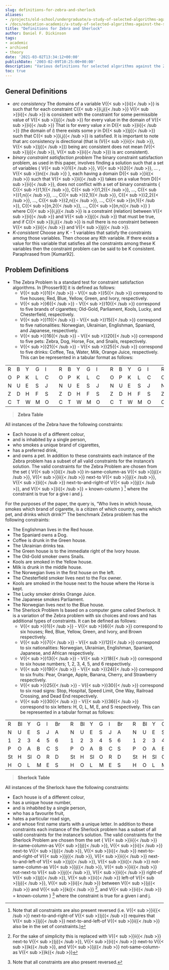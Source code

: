 ```yaml
---
slug: definitions-for-zebra-and-sherlock
aliases:
- /projects/old-school/undergraduate/a-study-of-selected-algorithms-against-the-sherlock-and-zebra-problems/definitions-for-zebra-and-sherlock/
- /docs/education-academic/a-study-of-selected-algorithms-against-the-sherlock-and-zebra-problems/definitions-for-zebra-and-sherlock/
title: "Definitions for Zebra and Sherlock"
author: Daniel F. Dickinson
tags:
- academic
- archived
- theory
date: '2021-03-02T13:34:12+00:00'
publishDate: '2003-02-09T10:25:00+00:00'
description: "Various definitions for selected algorithms against the Zebra and Sherlock problems"
toc: true
---
```


## General Definitions

* *arc consistency* The domains of a variable V{{< sub >}}i{{< /sub >}} is such that for each constraint C{{< sub >}}i,j{{< /sub >}} V{{< sub >}}i{{< /sub >}} is consistent with the constraint for some permissible value of V{{< sub >}}j{{< /sub >}} for every value in the domain of V{{< sub >}}i{{< /sub >}} That is for every value *x* in D{{< sub >}}i{{< /sub >}} (the domain of *i*) there exists some *y* in D{{< sub >}}j{{< /sub >}} such that C{{< sub >}}i,j{{< /sub >}} is satisfied. It is important to note that arc consistency is directional (that is (V{{< sub >}}i{{< /sub >}}, V{{< sub >}}j{{< /sub >}}) being arc consistent does not mean (V{{< sub >}}j{{< /sub >}}, V{{< sub >}}i{{< /sub >}}) is arc consistent).
* *binary constraint satisfaction problem* The binary constraint satisfaction problem, as used in this paper, involves finding a solution such that a set of variables { V{{< sub >}}1{{< /sub >}}, V{{< sub >}}2{{< /sub >}}, … , V{{< sub >}}n{{< /sub >}} }, each having a domain D{{< sub >}}i{{< /sub >}} such that V{{< sub >}}i{{< /sub >}} takes on a value from D{{< sub >}}i{{< /sub >}}, does not conflict with a set of binary constraints { C{{< sub >}}1,1{{< /sub >}}, C{{< sub >}}1,2{{< /sub >}}, …, C{{< sub >}}1,n{{< /sub >}}, …, C{{< sub >}}2,1{{< /sub >}}, C{{< sub >}}2,2{{< /sub >}}, …, C{{< sub >}}2,n{{< /sub >}}, …, C{{< sub >}}n,1{{< /sub >}}, C{{< sub >}}n,2{{< /sub >}}, …, C{{< sub >}}n,n{{< /sub >}} } where C{{< sub >}}i,j{{< /sub >}} is a constraint (relation) between V{{< sub >}}i{{< /sub >}} and V{{< sub >}}j{{< /sub >}} that must be true, and if C{{< sub >}}i,j{{< /sub >}} is null there is no constraint between V{{< sub >}}i{{< /sub >}} and V{{< sub >}}j{{< /sub >}}.
* *K-consistent* Choose any K - 1 variables that satisfy the constraints among those variables. Then choose any Kth variable. If there exists a value for this variable that satisfies all the constraints among these K variables then the constraint problem can be said to be K consistent. Paraphrased from [Kumar92].

## Problem Definitions

* The Zebra Problem Is a standard test for constraint satisfaction algorithms. In [Prosser93] it is defined as follows:
  * V{{< sub >}}1{{< /sub >}} - V{{< sub >}}5{{< /sub >}} correspond to five houses; Red, Blue, Yellow, Green, and Ivory, respectively.
  * V{{< sub >}}6{{< /sub >}} - V{{< sub >}}10{{< /sub >}} correspond to five brands of cigarettes; Old-Gold, Parliament, Kools, Lucky, and Chesterfield, respectively.
  * V{{< sub >}}11{{< /sub >}} - V{{< sub >}}15{{< /sub >}} correspond to five nationalities: Norwegian, Ukrainian, Englishman, Spaniard, and Japanese, respectively.
  * V{{< sub >}}16{{< /sub >}} - V{{< sub >}}20{{< /sub >}} correspond to five pets: Zebra, Dog, Horse, Fox, and Snails, respectively.
  * V{{< sub >}}21{{< /sub >}} - V{{< sub >}}25{{< /sub >}} correspond to five drinks: Coffee, Tea, Water, Milk, Orange Juice, respectively. This can be represented in a tabular format as follows:

|     |     |     |     |     |     |     |     |     |     |     |     |     |     |     |     |     |     |     |     |     |     |     |     |     |     |     |     |     |
| --- | --- | --- | --- | --- | --- | --- | --- | --- | --- | --- | --- | --- | --- | --- | --- | --- | --- | --- | --- | --- | --- | --- | --- | --- | --- | --- | --- | --- |
| R   | B   | Y   | G   | I   |     | R   | B   | Y   | G   | I   |     | R   | B   | Y   | G   | I   |     | R   | B   | Y   | G   | I   |     | R   | B   | Y   | G   | I   |
| O   | P   | K   | L   | C   |     | O   | P   | K   | L   | C   |     | O   | P   | K   | L   | C   |     | O   | P   | K   | L   | C   |     | O   | P   | K   | L   | C   |
| N   | U   | E   | S   | J   |     | N   | U   | E   | S   | J   |     | N   | U   | E   | S   | J   |     | N   | U   | E   | S   | J   |     | N   | U   | E   | S   | J   |
| Z   | D   | H   | F   | S   |     | Z   | D   | H   | F   | S   |     | Z   | D   | H   | F   | S   |     | Z   | D   | H   | F   | S   |     | Z   | D   | H   | F   | S   |
| C   | T   | W   | M   | O   |     | C   | T   | W   | M   | O   |     | C   | T   | W   | M   | O   |     | C   | T   | W   | M   | O   |     | C   | T   | W   | M   | O   |
> **Zebra Table**

All instances of the Zebra have the following constraints:

* Each house is of a different colour,
* and is inhabited by a single person,
* who smokes a unique brand of cigarettes,
* has a preferred drink,
* and owns a pet. In addition to these constraints each instance of the Zebra problem has a subset of all valid constraints for the instance’s solution. The valid constraints for the Zebra Problem are chosen from the set { V{{< sub >}}i{{< /sub >}} in-same-column-as V{{< sub >}}j{{< /sub >}}, V{{< sub >}}i{{< /sub >}} next-to V{{< sub >}}j{{< /sub >}}, V{{< sub >}}i{{< /sub >}} next-to-and-right-of V{{< sub >}}j{{< /sub >}}, and V{{< sub >}}i{{< /sub >}} = known-column } [^1] where the constraint is true for a give i and j.

For the purposes of the paper, the query is, “Who lives in which house, smokes which brand of cigarette, is a citizen of which country, owns which pet, and drinks which drink?” The benchmark Zebra problem has the following constraints:

* The Englishman lives in the Red house.
* The Spaniard owns a Dog.
* Coffee is drunk in the Green house.
* The Ukrainian drinks tea.
* The Green house is to the immediate right of the Ivory house.
* The Old-Gold smoker owns Snails.
* Kools are smoked in the Yellow house.
* Milk is drunk in the middle house.
* The Norwegian lives in the first house on the left.
* The Chesterfield smoker lives next to the Fox owner.
* Kools are smoked in the house next to the house where the Horse is kept.
* The Lucky smoker drinks Orange Juice.
* The Japanese smokes Parliament.
* The Norwegian lives next to the Blue house.
* The Sherlock Problem Is based on a computer game called Sherlock. It is a variation of the Zebra problem with six choices and rows and has additional types of constraints. It can be defined as follows:
  * V{{< sub >}}1{{< /sub >}} - V{{< sub >}}6{{< /sub >}} correspond to six houses; Red, Blue, Yellow, Green, and Ivory, and Brown respectively.
  * V{{< sub >}}7{{< /sub >}} - V{{< sub >}}12{{< /sub >}} correspond to six nationalities: Norwegian, Ukrainian, Englishman, Spaniard, Japanese, and African respectively.
  * V{{< sub >}}13{{< /sub >}} - V{{< sub >}}18{{< /sub >}} correspond to six house numbers; 1, 2, 3, 4, 5, and 6 respectively.
  * V{{< sub >}}19{{< /sub >}} - V{{< sub >}}24{{< /sub >}} correspond to six fruits: Pear, Orange, Apple, Banana, Cherry, and Strawberry respectively.
  * V{{< sub >}}25{{< /sub >}} - V{{< sub >}}30{{< /sub >}} correspond to six road signs: Stop, Hospital, Speed Limit, One Way, Railroad Crossing, and Dead End respectively.
  * V{{< sub >}}30{{< /sub >}} - V{{< sub >}}36{{< /sub >}} correspond to six letters: H, O, L, M, E, and S respectively. This can be represented in a tabular format as follows:

|     |     |     |     |     |     |     |     |     |     |     |     |     |     |     |     |     |     |     |     |     |     |     |     |     |     |     |     |     |     |     |     |     |     |     |     |     |     |     |     |     |
| --- | --- | --- | --- | --- | --- | --- | --- | --- | --- | --- | --- | --- | --- | --- | --- | --- | --- | --- | --- | --- | --- | --- | --- | --- | --- | --- | --- | --- | --- | --- | --- | --- | --- | --- | --- | --- | --- | --- | --- | --- |
| R   | Bl  | Y   | G   | I   | Br  |     | R   | Bl  | Y   | G   | I   | Br  |     | R   | Bl  | Y   | G   | I   | Br  |     | R   | Bl  | Y   | G   | I   | Br  |     | R   | Bl  | Y   | G   | I   | Br  |     | R   | Bl  | Y   | G   | I   | Br  |
| N   | U   | E   | S   | J   | A   |     | N   | U   | E   | S   | J   | A   |     | N   | U   | E   | S   | J   | A   |     | N   | U   | E   | S   | J   | A   |     | N   | U   | E   | S   | J   | A   |     | N   | U   | E   | S   | J   | A   |
| 1   | 2   | 3   | 4   | 5   | 6   |     | 1   | 2   | 3   | 4   | 5   | 6   |     | 1   | 2   | 3   | 4   | 5   | 6   |     | 1   | 2   | 3   | 4   | 5   | 6   |     | 1   | 2   | 3   | 4   | 5   | 6   |     | 1   | 2   | 3   | 4   | 5   | 6   |
| P   | O   | A   | B   | C   | S   |     | P   | O   | A   | B   | C   | S   |     | P   | O   | A   | B   | C   | S   |     | P   | O   | A   | B   | C   | S   |     | P   | O   | A   | B   | C   | S   |     | P   | O   | A   | B   | C   | S   |
| St  | H   | Sl  | O   | R   | D   |     | St  | H   | Sl  | O   | R   | D   |     | St  | H   | Sl  | O   | R   | D   |     | St  | H   | Sl  | O   | R   | D   |     | St  | H   | Sl  | O   | R   | D   |     | St  | H   | Sl  | O   | R   | D   |
| H   | O   | L   | M   | E   | S   |     | H   | O   | L   | M   | E   | S   |     | H   | O   | L   | M   | E   | S   |     | H   | O   | L   | M   | E   | S   |     | H   | O   | L   | M   | E   | S   |     | H   | O   | L   | M   | E   | S   |
>**Sherlock Table**

All instances of the Sherlock have the following constraints:

* Each house is of a different colour,
* has a unique house number,
* and is inhabited by a single person,
* who has a favourite fruit,
* hates a particular road sign,
* and whose first name starts with a unique letter. In addition to these constraints each instance of the Sherlock problem has a subset of all valid constraints for the instance’s solution. The valid constraints for the Sherlock Problem are chosen from the set { V{{< sub >}}i{{< /sub >}} in-same-column-as V{{< sub >}}j{{< /sub >}}, V{{< sub >}}i{{< /sub >}} next-to V{{< sub >}}j{{< /sub >}}, V{{< sub >}}i{{< /sub >}} next-to-and-right-of V{{< sub >}}j{{< /sub >}}, V{{< sub >}}i{{< /sub >}} next-to-and-left-of V{{< sub >}}j{{< /sub >}}, V{{< sub >}}i{{< /sub >}} not-same-column-as V{{< sub >}}j{{< /sub >}}, V{{< sub >}}i{{< /sub >}} not-next-to V{{< sub >}}j{{< /sub >}}, V{{< sub >}}i{{< /sub >}} right-of V{{< sub >}}j{{< /sub >}}, V{{< sub >}}i{{< /sub >}} left-of V{{< sub >}}j{{< /sub >}}, V{{< sub >}}i{{< /sub >}} between V{{< sub >}}j{{< /sub >}} and V{{< sub >}}k{{< /sub >}} [^2], and V{{< sub >}}i{{< /sub >}} = known-column } [^3] where the constraint is true for a given i and j.

[^1]:  Note that all constraints are also present reversed (i.e. V{{< sub >}}i{{< /sub >}} next-to-and-right-of V{{< sub >}}j{{< /sub >}} requires that V{{< sub >}}j{{< /sub >}} next-to-and-left-of V{{< sub >}}i{{< /sub >}} also be in the set of constraints.)
[^2]:  For the sake of simplicity this is replaced with V{{< sub >}}i{{< /sub >}} next-to V{{< sub >}}j{{< /sub >}}, V{{< sub >}}i{{< /sub >}} next-to V{{< sub >}}k{{< /sub >}}, and V{{< sub >}}j{{< /sub >}} not-same-column-as V{{< sub >}}k{{< /sub >}}
[^3]:  Note that all constraints are also present reversed.
